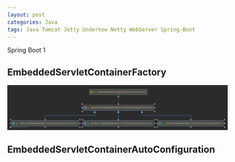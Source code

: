 ```yaml
---
layout: post
categories: Java
tags: Java Tomcat Jetty Undertow Netty WebServer Spring-Boot
---
```


Spring Boot 1

## EmbeddedServletContainerFactory

![EmbeddedServletContainerFactory](/images/EmbeddedServletContainerFactory.png)

## EmbeddedServletContainerAutoConfiguration

